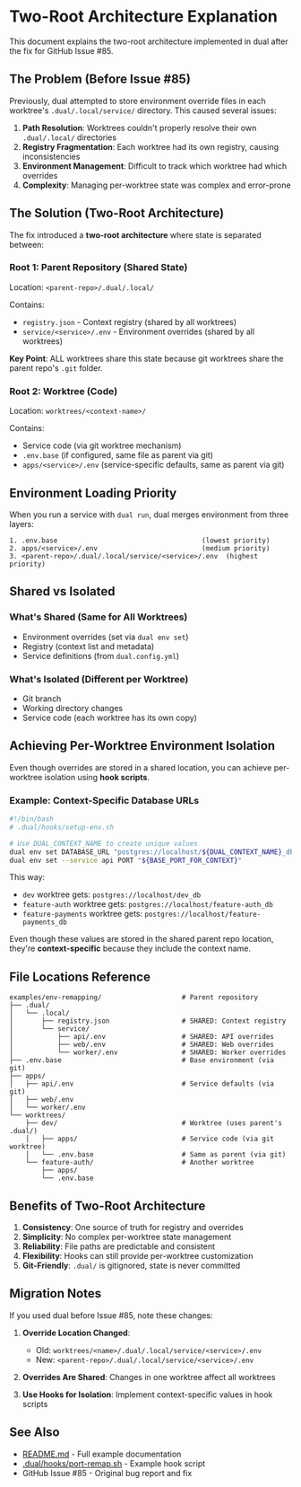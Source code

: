 # Two-Root Architecture Explanation

This document explains the two-root architecture implemented in dual after the fix for GitHub Issue #85.

## The Problem (Before Issue #85)

Previously, dual attempted to store environment override files in each worktree's `.dual/.local/service/` directory. This caused several issues:

1. **Path Resolution**: Worktrees couldn't properly resolve their own `.dual/.local/` directories
2. **Registry Fragmentation**: Each worktree had its own registry, causing inconsistencies
3. **Environment Management**: Difficult to track which worktree had which overrides
4. **Complexity**: Managing per-worktree state was complex and error-prone

## The Solution (Two-Root Architecture)

The fix introduced a **two-root architecture** where state is separated between:

### Root 1: Parent Repository (Shared State)
Location: `<parent-repo>/.dual/.local/`

Contains:
- `registry.json` - Context registry (shared by all worktrees)
- `service/<service>/.env` - Environment overrides (shared by all worktrees)

**Key Point**: ALL worktrees share this state because git worktrees share the parent repo's `.git` folder.

### Root 2: Worktree (Code)
Location: `worktrees/<context-name>/`

Contains:
- Service code (via git worktree mechanism)
- `.env.base` (if configured, same file as parent via git)
- `apps/<service>/.env` (service-specific defaults, same as parent via git)

## Environment Loading Priority

When you run a service with `dual run`, dual merges environment from three layers:

```
1. .env.base                                    (lowest priority)
2. apps/<service>/.env                          (medium priority)
3. <parent-repo>/.dual/.local/service/<service>/.env  (highest priority)
```

## Shared vs Isolated

### What's Shared (Same for All Worktrees)
- Environment overrides (set via `dual env set`)
- Registry (context list and metadata)
- Service definitions (from `dual.config.yml`)

### What's Isolated (Different per Worktree)
- Git branch
- Working directory changes
- Service code (each worktree has its own copy)

## Achieving Per-Worktree Environment Isolation

Even though overrides are stored in a shared location, you can achieve per-worktree isolation using **hook scripts**.

### Example: Context-Specific Database URLs

```bash
#!/bin/bash
# .dual/hooks/setup-env.sh

# Use DUAL_CONTEXT_NAME to create unique values
dual env set DATABASE_URL "postgres://localhost/${DUAL_CONTEXT_NAME}_db"
dual env set --service api PORT "${BASE_PORT_FOR_CONTEXT}"
```

This way:
- `dev` worktree gets: `postgres://localhost/dev_db`
- `feature-auth` worktree gets: `postgres://localhost/feature-auth_db`
- `feature-payments` worktree gets: `postgres://localhost/feature-payments_db`

Even though these values are stored in the shared parent repo location, they're **context-specific** because they include the context name.

## File Locations Reference

```
examples/env-remapping/                    # Parent repository
├── .dual/
│   └── .local/
│       ├── registry.json                  # SHARED: Context registry
│       └── service/
│           ├── api/.env                   # SHARED: API overrides
│           ├── web/.env                   # SHARED: Web overrides
│           └── worker/.env                # SHARED: Worker overrides
├── .env.base                              # Base environment (via git)
├── apps/
│   ├── api/.env                           # Service defaults (via git)
│   ├── web/.env
│   └── worker/.env
└── worktrees/
    ├── dev/                               # Worktree (uses parent's .dual/)
    │   ├── apps/                          # Service code (via git worktree)
    │   └── .env.base                      # Same as parent (via git)
    └── feature-auth/                      # Another worktree
        ├── apps/
        └── .env.base
```

## Benefits of Two-Root Architecture

1. **Consistency**: One source of truth for registry and overrides
2. **Simplicity**: No complex per-worktree state management
3. **Reliability**: File paths are predictable and consistent
4. **Flexibility**: Hooks can still provide per-worktree customization
5. **Git-Friendly**: `.dual/` is gitignored, state is never committed

## Migration Notes

If you used dual before Issue #85, note these changes:

1. **Override Location Changed**:
   - Old: `worktrees/<name>/.dual/.local/service/<service>/.env`
   - New: `<parent-repo>/.dual/.local/service/<service>/.env`

2. **Overrides Are Shared**: Changes in one worktree affect all worktrees

3. **Use Hooks for Isolation**: Implement context-specific values in hook scripts

## See Also

- [README.md](./README.md) - Full example documentation
- [.dual/hooks/port-remap.sh](./.dual/hooks/port-remap.sh) - Example hook script
- GitHub Issue #85 - Original bug report and fix
